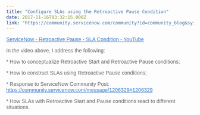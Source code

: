 ```yaml
---
title: "Configure SLAs using the Retroactive Pause Condition"
date: 2017-11-16T03:32:15.000Z
link: "https://community.servicenow.com/community?id=community_blog&sys_id=bb0d6ea5dbd0dbc01dcaf3231f961957"
---
```

<p style="font-family: arial, sans-serif; color: #666666;"><a title="" _jive_internal="true" href="https://youtu.be/DKv4LAZSH-0" rel="nofollow" style="font-weight: inherit; font-style: inherit; font-family: inherit; color: #3778c7;" target="_blank">ServiceNow - Retroactive Pause - SLA Condition - YouTube</a></p><p></p><p style="font-family: arial, sans-serif; color: #666666;">In the video above, I address the following:</p><p></p><p style="font-family: arial, sans-serif; color: #666666;">* How to conceptualize Retroactive Start and Retroactive Pause conditions;</p><p style="font-family: arial, sans-serif; color: #666666;">* How to construct SLAs using Retroactive Pause conditions;</p><p style="font-family: arial, sans-serif; color: #666666;"><span style="font-weight: inherit; font-style: inherit; font-family: inherit;">* Response to ServiceNow Community Post:   </span><a title="" _jive_internal="true" data-containerid="2111" data-containertype="14" data-objectid="1206329" data-objecttype="2" href="/community?id=community_question&sys_id=81868725db1cdbc01dcaf3231f96190d" style="font-weight: inherit; font-style: inherit; font-family: inherit; color: #3778c7;">https://community.servicenow.com/message/1206329#1206329</a></p><p style="font-family: arial, sans-serif; color: #666666;">* How SLAs with Retroactive Start and Pause conditions react to different situations.</p>